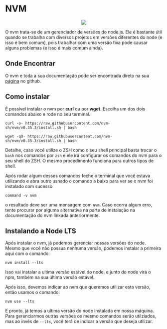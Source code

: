 # NVM

<div style="text-align:center"><img src="https://miro.medium.com/max/1400/1*0HGTGpb0bdSo_xdlptb4-A.png" /></div>

O nvm trata-se de um gerenciador de versões do node.js. Ele é bastante útil quando se trabalha com diversos projetos em versões diferentes do node (e isso é bem comum), pois trabalhar com uma versão fixa pode causar alguns problemas (e isso é mais comum ainda).

## Onde Encontrar

O nvm e toda a sua documentação pode ser encontrada direto na sua <a href="https://github.com/nvm-sh/nvm">página</a> no github.

## Como instalar

É possível instalar o nvm por **curl** ou por **wget**. Escolha um dos dois comandos abaixo e rode no seu terminal.

```
curl -o- https://raw.githubusercontent.com/nvm-sh/nvm/v0.35.3/install.sh | bash
```

```
wget -qO- https://raw.githubusercontent.com/nvm-sh/nvm/v0.35.3/install.sh | bash

```

Detalhe, caso você utilize o ZSH como o seu shell principal basta trocar o `bash` nos comandos por `zsh` e ele irá configurar os comandos do nvm para o seu shell do ZSH. O mesmo procedimento funciona para outros tipos de shell.

Após rodar algum desses comandos feche o terminal que você estava utilizando e abra outro usnado o comando a baixo para ver se o nvm foi instalado com sucesso

```
command -v nvm
```

o resultado deve ser uma mensagem com `nvm`. Caso ocorra algum erro, tente procurar por alguma alternativa na parte de instalação na documentação do nvm linkada anteriormente.

## Instalando a Node LTS

Após instalar o nvm, já podemos gerenciar nossas versões do node. Mesmo que você não possua nenhuma versão, podemos instalar a primeira aqui com o comando:

```
nvm install --lts
```

Isso vai instalar a ultima versão estável do node, e junto do node virá o npm, também na sua última versão estável.

Após isso, devemos indicar ao nvm que queremos utilizar esta versão, então usamos o comando:

```
nvm use --lts
```

E pronto, já temos a ultima versão do node instalada em nossa máquina. Para gerenciarmos outras versões os mesmo comandos serão utilziados, mas ao invés de `--lts`, você terá de indicar a versão que deseja utilizar.
